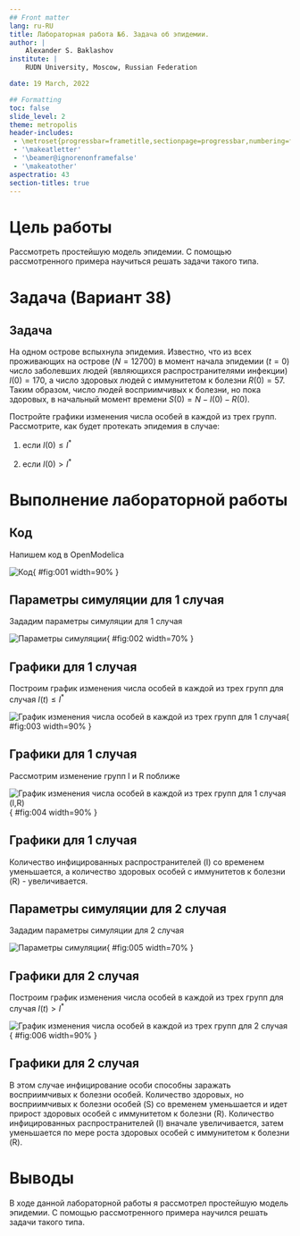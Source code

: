 ```yaml
---
## Front matter
lang: ru-RU
title: Лабораторная работа №6. Задача об эпидемии.
author: |
	Alexander S. Baklashov
institute: |
	RUDN University, Moscow, Russian Federation

date: 19 March, 2022

## Formatting
toc: false
slide_level: 2
theme: metropolis
header-includes: 
 - \metroset{progressbar=frametitle,sectionpage=progressbar,numbering=fraction}
 - '\makeatletter'
 - '\beamer@ignorenonframefalse'
 - '\makeatother'
aspectratio: 43
section-titles: true
---
```


# Цель работы

Рассмотреть простейшую модель эпидемии. С помощью рассмотренного примера научиться решать задачи такого типа.

# Задача (Вариант 38)

## Задача

На одном острове вспыхнула эпидемия. Известно, что из всех проживающих на острове ($N=12 700$) в момент начала эпидемии ($t=0$) число заболевших людей (являющихся распространителями инфекции) 
$I(0)=170$, а число здоровых людей с иммунитетом к болезни $R(0)=57$. Таким образом, число людей восприимчивых к болезни, но пока здоровых, в начальный момент времени $S(0)=N-I(0)-R(0)$.

Постройте графики изменения числа особей в каждой из трех групп. Рассмотрите, как будет протекать эпидемия в случае:

1) если $I(0) \leq I^*$

2) если $I(0) > I^*$

# Выполнение лабораторной работы

## Код

Напишем код в OpenModelica

![Код](image/1.png){ #fig:001 width=90% }

## Параметры симуляции для 1 случая

Зададим параметры симуляции для 1 случая

![Параметры симуляции](image/2.png){ #fig:002 width=70% }

## Графики для 1 случая

Построим график изменения числа особей в каждой из трех групп для случая $I(t) \leq I^*$

![График изменения числа особей в каждой из трех групп для 1 случая](image/3.png){ #fig:003 width=90% }

## Графики для 1 случая

Рассмотрим изменение групп I и R поближе

![График изменения числа особей в каждой из трех групп для 1 случая (I,R)](image/4.png){ #fig:004 width=90% }

## Графики для 1 случая

Количество инфицированных распространителей (I) со временем уменьшается, а количество здоровых особей с иммунитетов к болезни (R) - увеличивается.

## Параметры симуляции для 2 случая

Зададим параметры симуляции для 2 случая

![Параметры симуляции](image/6.png){ #fig:005 width=70% }

## Графики для 2 случая

Построим график изменения числа особей в каждой из трех групп для случая $I(t) > I^*$

![График изменения числа особей в каждой из трех групп для 2 случая](image/5.png){ #fig:006 width=90% }

## Графики для 2 случая

В этом случае инфицирование особи способны заражать восприимчивых к болезни особей. Количество здоровых, но восприимчивых к болезни особей (S) со временем уменьшается и идет прирост здоровых особей с иммунитетом к болезни (R). Количество инфицированных распространителей (I) вначале увеличивается, затем уменьшается по мере роста здоровых особей с иммунитетом к болезни (R).

# Выводы

В ходе данной лабораторной работы я рассмотрел простейшую модель эпидемии. С помощью рассмотренного примера научился решать задачи такого типа.